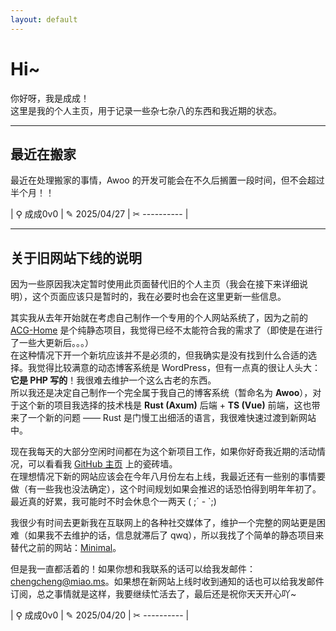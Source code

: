 ```yaml
---
layout: default
---
```


# Hi~

你好呀，我是成成！  
这里是我的个人主页，用于记录一些杂七杂八的东西和我近期的状态。

---

## 最近在搬家

最近在处理搬家的事情，Awoo 的开发可能会在不久后搁置一段时间，但不会超过半个月！！

| ⚲ 成成0v0 | ✎ 2025/04/27 | ✂ ---------- |

---

## 关于旧网站下线的说明

因为一些原因我决定暂时使用此页面替代旧的个人主页（我会在接下来详细说明），这个页面应该只是暂时的，我在必要时也会在这里更新一些信息。

其实我从去年开始就在考虑自己制作一个专用的个人网站系统了，因为之前的 [ACG-Home](https://github.com/ChengCheng0v0/ACG-Home) 是个纯静态项目，我觉得已经不太能符合我的需求了（即使是在进行了一些大更新后。。。）  
在这种情况下开一个新坑应该并不是必须的，但我确实是没有找到什么合适的选择。我觉得比较满意的动态博客系统是 WordPress，但有一点真的很让人头大：**它是 PHP 写的**！我很难去维护一个这么古老的东西。  
所以我还是决定自己制作一个完全属于我自己的博客系统（暂命名为 **Awoo**），对于这个新的项目我选择的技术栈是 **Rust (Axum)** 后端 + **TS (Vue)** 前端，这也带来了一个新的问题 —— Rust 是门慢工出细活的语言，我很难快速过渡到新网站中。

现在我每天的大部分空闲时间都在为这个新项目工作，如果你好奇我近期的活动情况，可以看看我 [GitHub 主页](https://github.com/ChengCheng0v0) 上的瓷砖墙。  
在理想情况下新的网站应该会在今年八月份左右上线，我最近还有一些别的事情要做（有一些我也没法确定），这个时间规划如果会推迟的话恐怕得到明年年初了。最近真的好累，我可能时不时会休息个一两天 ( ;´ - `;)

我很少有时间去更新我在互联网上的各种社交媒体了，维护一个完整的网站更是困难（如果我不去维护的话，信息就滞后了 qwq），所以我找了个简单的静态项目来替代之前的网站：[Minimal](https://github.com/pages-themes/minimal)。

但是我一直都活着的！如果你想和我联系的话可以给我发邮件：<chengcheng@miao.ms>。如果想在新网站上线时收到通知的话也可以给我发邮件订阅，总之事情就是这样，我要继续忙活去了，最后还是祝你天天开心吖~

| ⚲ 成成0v0 | ✎ 2025/04/20 | ✂ ---------- |

